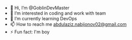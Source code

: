 - 👋 Hi, I’m @GoblinDevMaster
- 👀 I’m interested in coding and work with team
- 🌱 I’m currently learning DevOps
- 📫 How to reach me abdulaziz.nabijonov02@gmail.com
- ⚡ Fun fact: I'm boy
